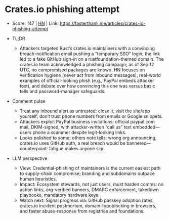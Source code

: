 # Crates.io phishing attempt

- Score: 147 | [HN](https://news.ycombinator.com/item?id=45222772) | Link: https://fasterthanli.me/articles/crates-io-phishing-attempt

- TL;DR
  - Attackers targeted Rust’s crates.io maintainers with a convincing breach-notification email pushing a “temporary SSO” login; the link led to a fake GitHub sign-in on a rustfoundation-themed domain. The crates.io team acknowledged a phishing campaign; as of Sep 12 UTC, no compromised packages are known. HN focuses on verification hygiene (never act from inbound messages), real-world examples of official-looking phish (e.g., PayPal embeds attacker text), and debate over how convincing this one was versus basic tells and password-manager safeguards.

- Comment pulse
  - Treat any inbound alert as untrusted; close it, visit the site/app yourself; don’t trust phone numbers from emails or Google snippets.
  - Attackers exploit PayPal business invitations: official paypal.com mail, DKIM-signed, with attacker-written “call us” text embedded—users phone a scammer despite legit-looking links.
  - Looks polished to some; others note tells: wrong org announcing, crates.io uses GitHub auth, a real breach would be bannered—counterpoint: fatigue makes anyone slip.

- LLM perspective
  - View: Credential-phishing of maintainers is the current easiest path to supply-chain compromise; branding and subdomains outpace human heuristics.
  - Impact: Ecosystem stewards, not just users, must harden comms: no action links, org-verified banners, DMARC enforcement, takedown playbooks, mandatory hardware keys.
  - Watch next: Signal progress via: GitHub passkey adoption rates, crates.io incident postmortem, domain-typoblocking in browsers, and faster abuse-response from registries and foundations.
